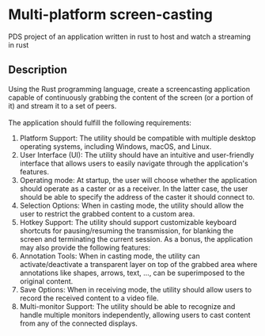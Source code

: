 # Multi-platform screen-casting
PDS project of an application written in rust to host and watch a streaming in rust

## Description
Using the Rust programming language, create a screencasting application capable of continuously
grabbing the content of the screen (or a portion of it) and stream it to a set of peers.<br><br>
The application should fulfill the following requirements:
1. Platform Support: The utility should be compatible with multiple desktop operating systems,
including Windows, macOS, and Linux.
2. User Interface (UI): The utility should have an intuitive and user-friendly interface that allows
users to easily navigate through the application's features.
3. Operating mode: At startup, the user will choose whether the application should operate as a
caster or as a receiver. In the latter case, the user should be able to specify the address of the
caster it should connect to.
4. Selection Options: When in casting mode, the utility should allow the user to restrict the
grabbed content to a custom area.
5. Hotkey Support: The utility should support customizable keyboard shortcuts for
pausing/resuming the transmission, for blanking the screen and terminating the current session.
As a bonus, the application may also provide the following features:
6. Annotation Tools: When in casting mode, the utility can activate/deactivate a transparent
layer on top of the grabbed area where annotations like shapes, arrows, text, …, can be
superimposed to the original content.
8. Save Options: When in receiving mode, the utility should allow users to record the received
content to a video file.
9. Multi-monitor Support: The utility should be able to recognize and handle
multiple monitors independently, allowing users to cast content from any of the connected
displays. 
